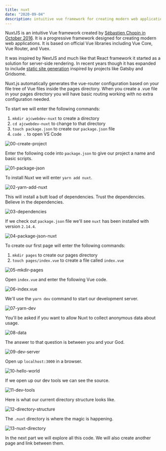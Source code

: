 ```yaml
---
title: nuxt
date: "2020-09-04"
description: intuitive vue framework for creating modern web applications
---
```


NuxtJS is an intuitive Vue framework created by [Sébastien Chopin in October 2016](https://github.com/nuxt/nuxt.js/commit/0072ed31da6ce39d21046e05898f956cff190390). It is a progressive framework designed for creating modern web applications. It is based on official Vue libraries including Vue Core, Vue Router, and Vuex.

It was inspired by NextJS and much like that React framework it started as a solution for server-side rendering. In recent years though it has expanded to include [static site generation](https://nuxtjs.org/blog/nuxt-static-improvements/) inspired by projects like Gatsby and Gridsome.

Nuxt.js automatically generates the vue-router configuration based on your file tree of Vue files inside the pages directory. When you create a .vue file in your pages directory you will have basic routing working with no extra configuration needed.

To start we will enter the following commands:
1. `mkdir ajcwebdev-nuxt` to create a directory
2. `cd ajcwebdev-nuxt` to change to that directory
3. `touch package.json` to create our `package.json` file
4. `code .` to open VS Code

![00-create-project](https://dev-to-uploads.s3.amazonaws.com/i/1hvv17ysr1fwko31rhbq.jpg)

Enter the following code into `package.json` to give our project a name and basic scripts.

![01-package-json](https://dev-to-uploads.s3.amazonaws.com/i/8u12kvt9f6g5ezez81n3.jpg)

To install Nuxt we will enter `yarn add nuxt`.

![02-yarn-add-nuxt](https://dev-to-uploads.s3.amazonaws.com/i/7zfqvl8eqq7qn91chklf.jpg)

This will install a butt load of dependencies. Trust the dependencies. Believe in the dependencies.

![03-dependencies](https://dev-to-uploads.s3.amazonaws.com/i/1ug0iedugcn541pzqayb.jpg)

If we check out `package.json` file we'll see `nuxt` has been installed with version `2.14.4`.

![04-package-json-nuxt](https://dev-to-uploads.s3.amazonaws.com/i/xrc7gha1hbd3heyqkin8.jpg)

To create our first page will enter the following commands:
1. `mkdir pages` to create our pages directory
2. `touch pages/index.vue` to create a file called `index.vue`

![05-mkdir-pages](https://dev-to-uploads.s3.amazonaws.com/i/5l35wqmeakrca6jk6pzb.jpg)

Open `index.vue` and enter the following Vue code.

![06-index.vue](https://dev-to-uploads.s3.amazonaws.com/i/oo7jn1w72ymnnmdqzf4j.jpg)

We'll use the `yarn dev` command to start our development server.

![07-yarn-dev](https://dev-to-uploads.s3.amazonaws.com/i/dsl5ecnni6hzlnqad8yq.jpg)

You'll be asked if you want to allow Nuxt to collect anonymous data about usage.

![08-data](https://dev-to-uploads.s3.amazonaws.com/i/thp2hzc3mvkd7z7fhwf2.jpg)

The answer to that question is between you and your God.

![09-dev-server](https://dev-to-uploads.s3.amazonaws.com/i/gcu62bvxguz7m8veyo2f.jpg)

Open up `localhost:3000` in a browser.

![10-hello-world](https://dev-to-uploads.s3.amazonaws.com/i/kdwlq00745dx1xceheb9.jpg)

If we open up our dev tools we can see the source.

![11-dev-tools](https://dev-to-uploads.s3.amazonaws.com/i/glmxa76quuef6twazd9f.jpg)

Here is what our current directory structure looks like.

![12-directory-structure](https://dev-to-uploads.s3.amazonaws.com/i/xe15y24zzp5yh5g4v5s0.jpg)

The `.nuxt` directory is where the magic is happening.

![13-nuxt-directory](https://dev-to-uploads.s3.amazonaws.com/i/slarecx7i09ma6plue7d.jpg)

In the next part we will explore all this code. We will also create another page and link between them.